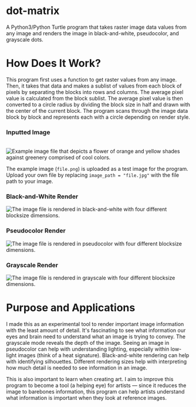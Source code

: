 # dot-matrix
A Python3/Python Turtle program that takes raster image data values from any image and renders the image in black-and-white, pseudocolor, and grayscale dots.

# How Does It Work?
This program first uses a function to get raster values from any image. Then, it takes that data and makes a sublist of values from each block of pixels by separating the blocks into rows and columns. The average pixel value is calculated from the block sublist. The average pixel value is then converted to a circle radius by dividing the block size in half and drawn with the center of the current block. The program scans through the image data block by block and represents each with a circle depending on render style. 

### Inputted Image
&emsp; &emsp; &emsp; &emsp; &emsp; &nbsp; &nbsp; ![Example image file that depicts a flower of orange and yellow shades against greenery comprised of cool colors.](https://github.com/user-attachments/assets/843ec35d-8b95-4ac3-ad30-d03bec91c530)

The example image (`file.png`) is uploaded as a test image for the program. <br />Upload your own file by replacing `image_path = "file.jpg"` with the file path to your image.

### Black-and-White Render
![The image file is rendered in black-and-white with four different blocksize dimensions.](https://github.com/user-attachments/assets/43ebb64f-aa4c-4ea8-8e80-4a7d165f7044)

### Pseudocolor Render
![The image file is rendered in pseudocolor with four different blocksize dimensions.](https://github.com/user-attachments/assets/c793d4e0-75dc-4c3d-a1cb-4ed67e08875b)

### Grayscale Render
![The image file is rendered in grayscale with four different blocksize dimensions.](https://github.com/user-attachments/assets/12f5c3a9-a578-47d1-912b-0954d62c9650)

# Purpose and Applications
I made this as an experimental tool to render important image information with the least amount of detail. It's fascinating to see what information our eyes and brain need to understand what an image is trying to convey. 
The grayscale mode reveals the depth of the image. Seeing an image in pseudocolor can help with understanding lighting, especially within low-light images (think of a heat signature). Black-and-white rendering can help with identifying silhouettes. Different rendering sizes help with interpreting how much detail is needed to see information in an image. <br />

This is also important to learn when creating art. I aim to improve this program to become a tool (a helping eye) for artists — since it reduces the image to barebones information, this program can help artists understand what information is important when they look at reference images.
